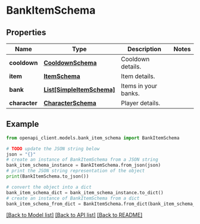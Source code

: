 # BankItemSchema


## Properties

Name | Type | Description | Notes
------------ | ------------- | ------------- | -------------
**cooldown** | [**CooldownSchema**](CooldownSchema.md) | Cooldown details. | 
**item** | [**ItemSchema**](ItemSchema.md) | Item details. | 
**bank** | [**List[SimpleItemSchema]**](SimpleItemSchema.md) | Items in your banks. | 
**character** | [**CharacterSchema**](CharacterSchema.md) | Player details. | 

## Example

```python
from openapi_client.models.bank_item_schema import BankItemSchema

# TODO update the JSON string below
json = "{}"
# create an instance of BankItemSchema from a JSON string
bank_item_schema_instance = BankItemSchema.from_json(json)
# print the JSON string representation of the object
print(BankItemSchema.to_json())

# convert the object into a dict
bank_item_schema_dict = bank_item_schema_instance.to_dict()
# create an instance of BankItemSchema from a dict
bank_item_schema_from_dict = BankItemSchema.from_dict(bank_item_schema_dict)
```
[[Back to Model list]](../README.md#documentation-for-models) [[Back to API list]](../README.md#documentation-for-api-endpoints) [[Back to README]](../README.md)


